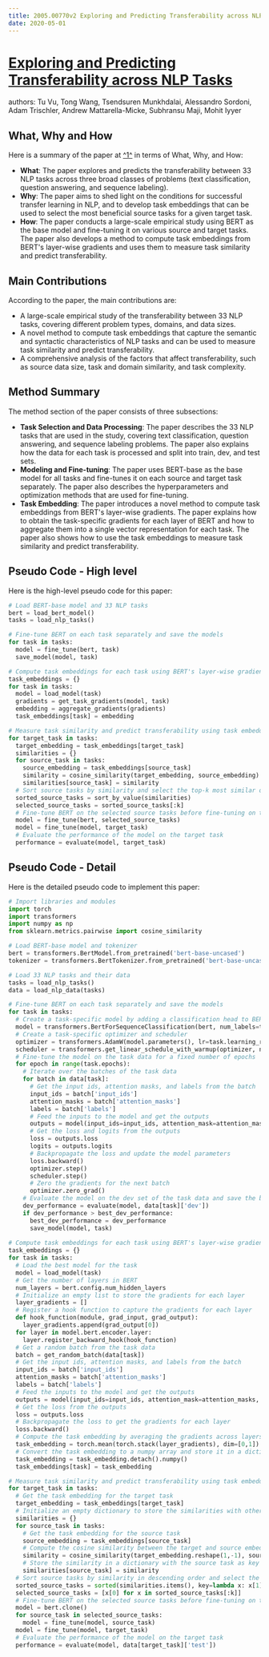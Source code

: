 ```yaml
---
title: 2005.00770v2 Exploring and Predicting Transferability across NLP Tasks
date: 2020-05-01
---
```


# [Exploring and Predicting Transferability across NLP Tasks](http://arxiv.org/abs/2005.00770v2)

authors: Tu Vu, Tong Wang, Tsendsuren Munkhdalai, Alessandro Sordoni, Adam Trischler, Andrew Mattarella-Micke, Subhransu Maji, Mohit Iyyer


## What, Why and How

[1]: https://arxiv.org/pdf/2005.00770v2.pdf "arXiv:2005.00770v2 [cs.CL] 6 Oct 2020"
[2]: https://arxiv.org/abs/2005.00770 "Exploring and Predicting Transferability across NLP Tasks"
[3]: http://export.arxiv.org/abs/1611.00770v2 "[1611.00770v2] Rare region effects and dynamics near the many-body ..."

Here is a summary of the paper at [^1^][1] in terms of What, Why, and How:

- **What**: The paper explores and predicts the transferability between 33 NLP tasks across three broad classes of problems (text classification, question answering, and sequence labeling).
- **Why**: The paper aims to shed light on the conditions for successful transfer learning in NLP, and to develop task embeddings that can be used to select the most beneficial source tasks for a given target task.
- **How**: The paper conducts a large-scale empirical study using BERT as the base model and fine-tuning it on various source and target tasks. The paper also develops a method to compute task embeddings from BERT's layer-wise gradients and uses them to measure task similarity and predict transferability.

## Main Contributions

According to the paper, the main contributions are:

- A large-scale empirical study of the transferability between 33 NLP tasks, covering different problem types, domains, and data sizes.
- A novel method to compute task embeddings that capture the semantic and syntactic characteristics of NLP tasks and can be used to measure task similarity and predict transferability.
- A comprehensive analysis of the factors that affect transferability, such as source data size, task and domain similarity, and task complexity.

## Method Summary

The method section of the paper consists of three subsections:

- **Task Selection and Data Processing**: The paper describes the 33 NLP tasks that are used in the study, covering text classification, question answering, and sequence labeling problems. The paper also explains how the data for each task is processed and split into train, dev, and test sets.
- **Modeling and Fine-tuning**: The paper uses BERT-base as the base model for all tasks and fine-tunes it on each source and target task separately. The paper also describes the hyperparameters and optimization methods that are used for fine-tuning.
- **Task Embedding**: The paper introduces a novel method to compute task embeddings from BERT's layer-wise gradients. The paper explains how to obtain the task-specific gradients for each layer of BERT and how to aggregate them into a single vector representation for each task. The paper also shows how to use the task embeddings to measure task similarity and predict transferability.

## Pseudo Code - High level

Here is the high-level pseudo code for this paper:

```python
# Load BERT-base model and 33 NLP tasks
bert = load_bert_model()
tasks = load_nlp_tasks()

# Fine-tune BERT on each task separately and save the models
for task in tasks:
  model = fine_tune(bert, task)
  save_model(model, task)

# Compute task embeddings for each task using BERT's layer-wise gradients
task_embeddings = {}
for task in tasks:
  model = load_model(task)
  gradients = get_task_gradients(model, task)
  embedding = aggregate_gradients(gradients)
  task_embeddings[task] = embedding

# Measure task similarity and predict transferability using task embeddings
for target_task in tasks:
  target_embedding = task_embeddings[target_task]
  similarities = {}
  for source_task in tasks:
    source_embedding = task_embeddings[source_task]
    similarity = cosine_similarity(target_embedding, source_embedding)
    similarities[source_task] = similarity
  # Sort source tasks by similarity and select the top-k most similar ones
  sorted_source_tasks = sort_by_value(similarities)
  selected_source_tasks = sorted_source_tasks[:k]
  # Fine-tune BERT on the selected source tasks before fine-tuning on the target task
  model = fine_tune(bert, selected_source_tasks)
  model = fine_tune(model, target_task)
  # Evaluate the performance of the model on the target task
  performance = evaluate(model, target_task)
```


## Pseudo Code - Detail

Here is the detailed pseudo code to implement this paper:

```python
# Import libraries and modules
import torch
import transformers
import numpy as np
from sklearn.metrics.pairwise import cosine_similarity

# Load BERT-base model and tokenizer
bert = transformers.BertModel.from_pretrained('bert-base-uncased')
tokenizer = transformers.BertTokenizer.from_pretrained('bert-base-uncased')

# Load 33 NLP tasks and their data
tasks = load_nlp_tasks()
data = load_nlp_data(tasks)

# Fine-tune BERT on each task separately and save the models
for task in tasks:
  # Create a task-specific model by adding a classification head to BERT
  model = transformers.BertForSequenceClassification(bert, num_labels=task.num_labels)
  # Create a task-specific optimizer and scheduler
  optimizer = transformers.AdamW(model.parameters(), lr=task.learning_rate)
  scheduler = transformers.get_linear_schedule_with_warmup(optimizer, num_warmup_steps=task.warmup_steps, num_training_steps=task.total_steps)
  # Fine-tune the model on the task data for a fixed number of epochs
  for epoch in range(task.epochs):
    # Iterate over the batches of the task data
    for batch in data[task]:
      # Get the input ids, attention masks, and labels from the batch
      input_ids = batch['input_ids']
      attention_masks = batch['attention_masks']
      labels = batch['labels']
      # Feed the inputs to the model and get the outputs
      outputs = model(input_ids=input_ids, attention_mask=attention_masks, labels=labels)
      # Get the loss and logits from the outputs
      loss = outputs.loss
      logits = outputs.logits
      # Backpropagate the loss and update the model parameters
      loss.backward()
      optimizer.step()
      scheduler.step()
      # Zero the gradients for the next batch
      optimizer.zero_grad()
    # Evaluate the model on the dev set of the task data and save the best model
    dev_performance = evaluate(model, data[task]['dev'])
    if dev_performance > best_dev_performance:
      best_dev_performance = dev_performance
      save_model(model, task)
  
# Compute task embeddings for each task using BERT's layer-wise gradients
task_embeddings = {}
for task in tasks:
  # Load the best model for the task
  model = load_model(task)
  # Get the number of layers in BERT
  num_layers = bert.config.num_hidden_layers
  # Initialize an empty list to store the gradients for each layer
  layer_gradients = []
  # Register a hook function to capture the gradients for each layer
  def hook_function(module, grad_input, grad_output):
    layer_gradients.append(grad_output[0])
  for layer in model.bert.encoder.layer:
    layer.register_backward_hook(hook_function)
  # Get a random batch from the task data
  batch = get_random_batch(data[task])
  # Get the input ids, attention masks, and labels from the batch
  input_ids = batch['input_ids']
  attention_masks = batch['attention_masks']
  labels = batch['labels']
  # Feed the inputs to the model and get the outputs
  outputs = model(input_ids=input_ids, attention_mask=attention_masks, labels=labels)
  # Get the loss from the outputs
  loss = outputs.loss
  # Backpropagate the loss to get the gradients for each layer
  loss.backward()
  # Compute the task embedding by averaging the gradients across layers and tokens
  task_embedding = torch.mean(torch.stack(layer_gradients), dim=[0,1])
  # Convert the task embedding to a numpy array and store it in a dictionary
  task_embedding = task_embedding.detach().numpy()
  task_embeddings[task] = task_embedding

# Measure task similarity and predict transferability using task embeddings
for target_task in tasks:
  # Get the task embedding for the target task
  target_embedding = task_embeddings[target_task]
  # Initialize an empty dictionary to store the similarities with other tasks
  similarities = {}
  for source_task in tasks:
    # Get the task embedding for the source task
    source_embedding = task_embeddings[source_task]
    # Compute the cosine similarity between the target and source embeddings
    similarity = cosine_similarity(target_embedding.reshape(1,-1), source_embedding.reshape(1,-1))[0][0]
    # Store the similarity in a dictionary with the source task as key
    similarities[source_task] = similarity
  # Sort source tasks by similarity in descending order and select the top-k most similar ones (k can be tuned as a hyperparameter)
  sorted_source_tasks = sorted(similarities.items(), key=lambda x: x[1], reverse=True)
  selected_source_tasks = [x[0] for x in sorted_source_tasks[:k]]
  # Fine-tune BERT on the selected source tasks before fine-tuning on the target task
  model = bert.clone()
  for source_task in selected_source_tasks:
    model = fine_tune(model, source_task)
  model = fine_tune(model, target_task)
  # Evaluate the performance of the model on the target task
  performance = evaluate(model, data[target_task]['test'])
```